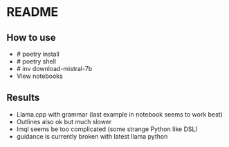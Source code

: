 # README

## How to use

- \# poetry install
- \# poetry shell
- \# inv download-mistral-7b
- View notebooks

## Results

- Llama.cpp with grammar (last example in notebook seems to work best)
- Outlines also ok but much slower
- lmql seems be too complicated (some strange Python like DSL)
- guidance is currently broken with latest llama python
